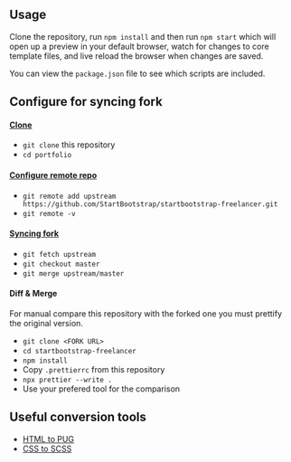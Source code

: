 ## Usage

Clone the repository, run `npm install` and then run `npm start` which will open
up a preview in your default browser, watch for changes to core template files,
and live reload the browser when changes are saved.

You can view the `package.json` file to see which scripts are included.

## Configure for syncing fork

#### [Clone](https://github.com/StartBootstrap/startbootstrap-freelancer)

- `git clone` this repository
- `cd portfolio`

#### [Configure remote repo](https://docs.github.com/en/pull-requests/collaborating-with-pull-requests/working-with-forks/configuring-a-remote-repository-for-a-fork)

- `git remote add upstream https://github.com/StartBootstrap/startbootstrap-freelancer.git`
- `git remote -v`

#### [Syncing fork](https://docs.github.com/en/pull-requests/collaborating-with-pull-requests/working-with-forks/syncing-a-fork)

- `git fetch upstream`
- `git checkout master`
- `git merge upstream/master`

#### Diff & Merge

For manual compare this repository with the forked one you must prettify the
original version.

- `git clone <FORK URL>`
- `cd startbootstrap-freelancer`
- `npm install`
- Copy `.prettierrc` from this repository
- `npx prettier --write .`
- Use your prefered tool for the comparison

## Useful conversion tools

- [HTML to PUG](https://html2pug.vercel.app)
- [CSS to SCSS](https://www.cssportal.com/css-to-scss)
